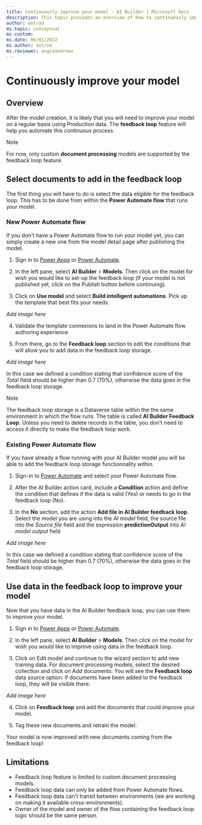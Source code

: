 ```yaml
---
title: Continuously improve your model - AI Builder | Microsoft Docs
description: This topic provides an overview of how to continuously improve AI Builder models.
author: antrod
ms.topic: conceptual
ms.custom:
ms.date: 06/01/2022
ms.author: antrod
ms.reviewer: angieandrews
---
```


# Continuously improve your model

## Overview

After the model creation, it is likely that you will need to improve your model on a regular basis using Production data. The **feedback loop** feature will help you automate this continuous process.

> [!NOTE]
> For now, only custom **document processing** models are supported by the feedback loop feature.

## Select documents to add in the feedback loop
The first thing you will have to do is select the data eligible for the feedback loop. This has to be done from within the **Power Automate flow** that runs your model.

### New Power Automate flow
If you don't have a Power Automate flow to run your model yet, you can simply create a new one from the model detail page after publishing the model.

1. Sign in to [Power Apps](https://make.powerapps.com/) or [Power Automate](https://flow.microsoft.com/signin).

2. In the left pane, select **AI Builder** > **Models**. Then click on the model for wish you would like to set-up the feedback loop (if your model is not published yet, click on the Publish button before continuing).

3. Click on **Use model** and select **Build intelligent automations**. Pick up the template that best fits your needs.

_Add image here_

4. Validate the template connexions to land in the Power Automate flow authoring experience

5. From there, go to the **Feedback loop** section to edit the conditions that will allow you to add data in the feedback loop storage.

_Add image here_

In this case we defined a condition stating that confidence score of the *Total* field should be higher than 0.7 (70%), otherwise the data goes in the feedback loop storage.

> [!NOTE]
> The feedback loop storage is a Dataverse table within the the same environment in which the flow runs. The table is called **AI Builder Feedback Loop**. Unless you need to delete records in the table, you don't need to access it directly to make the feedback loop work.


### Existing Power Automate flow
If you have already a flow running with your AI Builder model you will be able to add the feedback loop storage functionnality within.

1. Sign-in to [Power Automate](https://flow.microsoft.com/signin) and select your Power Automate flow.

2. After the AI Builder action card, include a **Condition** action and define the condition that defines if the data is valid (Yes) or needs to go in the feedback loop (No).

3. In the **No** section, add the action **Add file in AI Builder feedback loop**. Select the model you are using into the _AI model_ field, the source file into the _Source file_ field and the expression **predictionOutput** into _AI model output_ field

_Add image here_

In this case we defined a condition stating that confidence score of the *Total* field should be higher than 0.7 (70%), otherwise the data goes in the feedback loop storage.


## Use data in the feedback loop to improve your model
Now that you have data in the AI Builder feedback loop, you can use them to improve your model.

1. Sign in to [Power Apps](https://make.powerapps.com/) or [Power Automate](https://flow.microsoft.com/signin).

2. In the left pane, select **AI Builder** > **Models**. Then click on the model for wish you would like to improve using data in the feedback loop.

3. Click on Edit model and continue to the wizard section to add new training data. For document processing models, select the desired collection and click on Add documents. You will see the **Feedback loop** data source option: if documents have been added to the feedback loop, they will be visible there.

_Add image here_

4. Click on **Feedback loop** and add the documents that could improve your model.

6. Tag these new documents and retrain the model.

Your model is now improved with new documents coming from the feedback loop!


## Limitations
* Feedback loop feature is limited to custom document processing models.
* Feedback loop data can only be added from Power Automate flows.
* Feedback loop data can't transit between environments (we are working on making it available cross-environments).
* Owner of the model and owner of the flow containing the feedback loop logic should be the same person.
